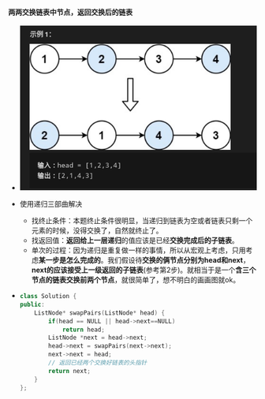 #### 两两交换链表中节点，返回交换后的链表

* ![image-20210803171350154](两两交换链表中的节点.assets/image-20210803171350154.png)

* 使用递归三部曲解决

  * 找终止条件：本题终止条件很明显，当递归到链表为空或者链表只剩一个元素的时候，没得交换了，自然就终止了。
  * 找返回值：**返回给上一层递归**的值应该是已经**交换完成后的子链表**。
  * 单次的过程：因为递归是重复做一样的事情，所以从宏观上考虑，只用考虑**某一步是怎么完成的**。我们假设待**交换的俩节点分别为head和next**，**next的应该接受上一级返回的子链表**(参考第2步)。就相当于是一个**含三个节点的链表交换前两个节点**，就很简单了，想不明白的画画图就ok。

* ```c++
  class Solution {
  public:
      ListNode* swapPairs(ListNode* head) {
          if(head == NULL || head->next==NULL)
              return head;
          ListNode *next = head->next;
          head->next = swapPairs(next->next);
          next->next = head;
          // 返回已经两个交换好链表的头指针
          return next;
      }
  };
  ```

  

